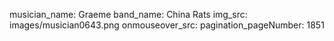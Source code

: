 musician_name: Graeme
band_name: China Rats
img_src: images/musician0643.png
onmouseover_src: 
pagination_pageNumber: 1851